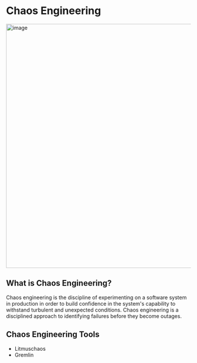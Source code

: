# Chaos Engineering

<img width="667" alt="image" src="https://github.com/cloudtechner/chaos-engineering-tools/assets/87966660/f231578d-fa12-4fef-931b-6d35c5dc08e6">

## What is Chaos Engineering? 

Chaos engineering is the discipline of experimenting on a software system in production in order to build confidence in the system's capability to withstand turbulent and unexpected conditions. Chaos engineering is a disciplined approach to identifying failures before they become outages.

## Chaos Engineering Tools

* Litmuschaos
* Gremlin